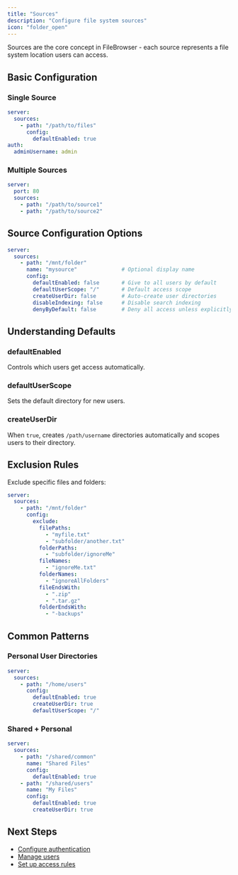 ```yaml
---
title: "Sources"
description: "Configure file system sources"
icon: "folder_open"
---
```


Sources are the core concept in FileBrowser - each source represents a file system location users can access.

## Basic Configuration

### Single Source

```yaml
server:
  sources:
    - path: "/path/to/files"
      config:
        defaultEnabled: true
auth:
  adminUsername: admin
```

### Multiple Sources

```yaml
server:
  port: 80
  sources:
    - path: "/path/to/source1"
    - path: "/path/to/source2"
```

## Source Configuration Options

```yaml
server:
  sources:
    - path: "/mnt/folder"
      name: "mysource"              # Optional display name
      config:
        defaultEnabled: false       # Give to all users by default
        defaultUserScope: "/"       # Default access scope
        createUserDir: false        # Auto-create user directories
        disableIndexing: false      # Disable search indexing
        denyByDefault: false        # Deny all access unless explicitly allowed
```

## Understanding Defaults

### defaultEnabled
Controls which users get access automatically.

### defaultUserScope  
Sets the default directory for new users.

### createUserDir
When `true`, creates `/path/username` directories automatically and scopes users to their directory.

## Exclusion Rules

Exclude specific files and folders:

```yaml
server:
  sources:
    - path: "/mnt/folder"
      config:
        exclude:
          filePaths:
            - "myfile.txt"
            - "subfolder/another.txt"
          folderPaths:
            - "subfolder/ignoreMe"
          fileNames:
            - "ignoreMe.txt"
          folderNames:
            - "ignoreAllFolders"
          fileEndsWith:
            - ".zip"
            - ".tar.gz"
          folderEndsWith:
            - "-backups"
```

## Common Patterns

### Personal User Directories

```yaml
server:
  sources:
    - path: "/home/users"
      config:
        defaultEnabled: true
        createUserDir: true
        defaultUserScope: "/"
```

### Shared + Personal

```yaml
server:
  sources:
    - path: "/shared/common"
      name: "Shared Files"
      config:
        defaultEnabled: true
    - path: "/shared/users"
      name: "My Files"
      config:
        defaultEnabled: true
        createUserDir: true
```

## Next Steps

- [Configure authentication](/docs/configuration/authentication/)
- [Manage users](/docs/configuration/users/)
- [Set up access rules](/docs/access-control/rules/)

